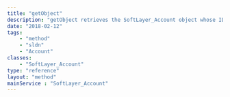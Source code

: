 ```yaml
---
title: "getObject"
description: "getObject retrieves the SoftLayer_Account object whose ID number corresponds to the ID number of the init parameter passed to the SoftLayer_Account service. You can only retrieve the account that your portal user is assigned to. "
date: "2018-02-12"
tags:
    - "method"
    - "sldn"
    - "Account"
classes:
    - "SoftLayer_Account"
type: "reference"
layout: "method"
mainService : "SoftLayer_Account"
---
```

